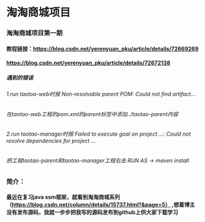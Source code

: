 # 淘淘商城项目
### 淘淘商城项目第一期
#### 教程链接：https://blog.csdn.net/yerenyuan_pku/article/details/72669269
#### https://blog.csdn.net/yerenyuan_pku/article/details/72672138

##### 遇到的错误
###### 1.run taotoa-web时报 Non-resolvable parent POM: Could not find artifact...
###### 在taotao-web工程的pom.xml的parent标签中添加<relativePath>../taotao-parent</relativePath>内容

###### 2.run taotao-manager时报 Failed to execute goal on project ...: Could not resolve dependencies for project ...
###### 把工程taotao-parent和taotao-manager工程右击 RUN AS -> maven install

### 简介：
#### 最近在复习java ssm框架，就看到淘淘商城系列（https://blog.csdn.net/column/details/15737.html?&page=5） ,想着博主没有发布源码，我就一步步把我写的源码发布到github上供大家下载学习

